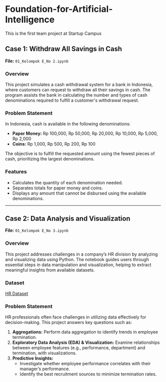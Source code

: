 # Foundation-for-Artificial-Intelligence
This is the first team project at Startup Campus

## Case 1: Withdraw All Savings in Cash
**File:** `01_Kelompok E_No 2.ipynb`

### Overview
This project simulates a cash withdrawal system for a bank in Indonesia, where customers can request to withdraw all their savings in cash. The program assists the bank in calculating the number and types of cash denominations required to fulfill a customer's withdrawal request.

### Problem Statement
In Indonesia, cash is available in the following denominations:
- **Paper Money:** Rp 100,000, Rp 50,000, Rp 20,000, Rp 10,000, Rp 5,000, Rp 2,000
- **Coins:** Rp 1,000, Rp 500, Rp 200, Rp 100

The objective is to fulfill the requested amount using the fewest pieces of cash, prioritizing the largest denominations.

### Features
- Calculates the quantity of each denomination needed.
- Separates totals for paper money and coins.
- Displays any amount that cannot be disbursed using the available denominations.

---

## Case 2: Data Analysis and Visualization
**File:** `01_Kelompok E_No 3.ipynb`

### Overview
This project addresses challenges in a company’s HR division by analyzing and visualizing data using Python. The notebook guides users through essential steps in data manipulation and visualization, helping to extract meaningful insights from available datasets.

### Dataset
[HR Dataset](https://raw.githubusercontent.com/Rietaros/kampus_merdeka/main/HRDataset_v14.csv)

### Problem Statement
HR professionals often face challenges in utilizing data effectively for decision-making. This project answers key questions such as:
1. **Aggregations:** Perform data aggregation to identify trends in employee termination.
2. **Exploratory Data Analysis (EDA) & Visualization:** Examine relationships between employee features (e.g., performance, department) and termination, with visualizations.
3. **Predictive Insights:**
   - Investigate whether employee performance correlates with their manager’s performance.
   - Identify the best recruitment sources to minimize termination rates.
